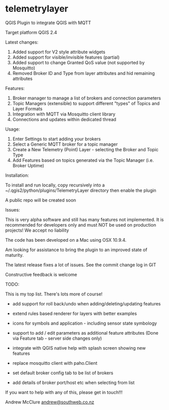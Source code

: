 telemetrylayer
==============

QGIS Plugin to integrate QGIS with MQTT


Target platform QGIS 2.4

Latest changes:

1. Added support for V2 style attribute widgets
2. Added support for visible/invisible features (partial)
3. Added support to change  Granted QoS value (not supported by Mosquitto)
4. Removed Broker ID and Type from layer attributes and hid remaining attributes

Features:

1. Broker manager to manage a list of brokers and connection parameters
2. Topic Managers (extensible) to support different "types" of Topics and Layer Formats
3. Integration with MQTT via Mosquitto client library
4. Connections and updates within dedicated thread

Usage:
 
1. Enter Settings to start adding your brokers
2. Select a Generic MQTT broker for a topic manager
3. Create a New Telemetry (Point) Layer - selecting the Broker and Topic Type
4. Add Features based on topics generated via the Topic Manager (i.e. Broker Uptime)

Installation:

To install and run locally, copy recursively into a ~/.qgis2/python/plugins/TelemetryLayer directory then enable the plugin

A public repo will be created soon

Issues:

This is very alpha software and still has many features not implemented.
It is recommended for developers only and must NOT be used on production projects!
We accept no liability

The code has been developed on a Mac using OSX 10.9.4.

Am looking for assistance to bring the plugin to an improved state of maturity.

The latest release fixes a lot of issues. See the commit change log in GIT

Constructive feedback is welcome

TODO:


This is my top list. There's lots more of course!

- add support for roll back/undo when adding/deleting/updating features
- extend rules based renderer for layers with better examples
- icons for symbols and application - including sensor state symbology
- support to add / edit parameters as additional feature attributes (Done via Feature tab - server side changes only)
- integrate with QGIS native help with splash screen showing new features
- replace mosquitto client with paho.Client

- set default broker config tab to be list of brokers
- add details of broker port/host etc when selecting from list

If you want to help with any of this, please get in touch!!!

Andrew McClure <andrew@southweb.co.nz>

